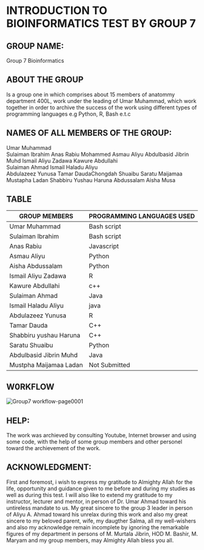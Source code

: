 # INTRODUCTION TO BIOINFORMATICS TEST BY GROUP 7

## GROUP NAME: 
Group 7 Bioinformatics

## ABOUT THE GROUP

Is a group one in which  comprises  about 15 members of anatommy department 400L, work under the leading of Umar Muhammad, which work together in order to archive the success of the work using different types of programming languages e.g Python, R, Bash e.t.c

## NAMES OF ALL MEMBERS OF THE GROUP:

Umar Muhammad  
Sulaiman Ibrahim
Anas Rabiu Mohammed
Asmau Aliyu 
Abdulbasid Jibrin Muhd 
Ismail Aliyu Zadawa 
Kawure Abdullahi  
Sulaiman Ahmad 
Ismail Haladu Aliyu  
Abdulazeez Yunusa
Tamar DaudaChongdah
Shuaibu Saratu
Maijamaa Mustapha Ladan
Shabbiru Yushau Haruna
Abdussalam Aisha Musa

## TABLE
| GROUP MEMBERS  | PROGRAMMING LANGUAGES USED |
| ------------- | ------------- |
| Umar Muhammad  | Bash script  |
| Sulaiman Ibrahim  |Bash script  |
| Anas Rabiu  | Javascript |
| Asmau Aliyu  | Python |
| Aisha Abdussalam  | Python  |
| Ismail Aliyu Zadawa  | R  |
| Kawure Abdullahi  | c++|
| Sulaiman Ahmad  | Java  |
| Ismail Haladu Aliyu  | java  |
| Abdulazeez Yunusa | R  |
| Tamar Dauda  | C++  |
| Shabbiru yushau Haruna  | C++  |
| Saratu Shuaibu  | Python  |
| Abdulbasid Jibrin Muhd  | Java  |
| Mustpha  Maijamaa Ladan  | Not Submitted  |


## W0RKFLOW

![Group7 workflow-page0001](https://user-images.githubusercontent.com/94013467/143781333-e48d7cd0-2a44-4a0d-abad-e9a8a5d2e355.jpg)

## HELP:

The work was archieved by consulting Youtube, Internet browser and using some code,  with the help of some group members and other personel toward the archievement of the work.

## ACKNOWLEDGMENT:

First and foremost, i wish to express my gratitude to Almighty Allah for the life, opportunity and guidance given to me before and during my studies as well as during this test. I will also like to extend my gratitude to my instructor, lecturer and mentor, in person of Dr. Umar Ahmad toward his untireless mandate to us. My great sincere to the group 3 leader in person of Aliyu A. Ahmad toward his unrelax during this work and also my great sincere to my beloved parent, wife, my daugther Salma, all my well-wishers and also my acknowledge remain incomplete by ignoring the remarkable figures of my department in persons of M. Murtala Jibrin, HOD M. Bashir, M. Maryam and my group members, may Almighty Allah bless you all.   





